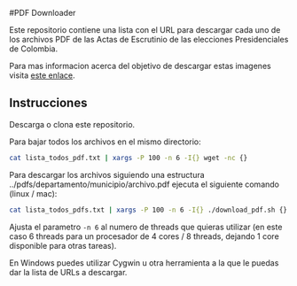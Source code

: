 #PDF Downloader

Este repositorio contiene una lista con el URL para descargar cada uno de los archivos PDF de las Actas de Escrutinio de las elecciones Presidenciales de Colombia. 

Para mas informacion acerca del objetivo de descargar estas imagenes visita [este enlace](https://www.ofiscal.org/machine-learning-defend-democracy).


## Instrucciones

Descarga o clona este repositorio.


Para bajar todos los archivos en el mismo directorio:
```bash
cat lista_todos_pdf.txt | xargs -P 100 -n 6 -I{} wget -nc {}
```



Para descargar los archivos siguiendo una estructura ../pdfs/departamento/municipio/archivo.pdf ejecuta el siguiente comando (linux / mac):
```bash
cat lista_todos_pdfs.txt | xargs -P 100 -n 6 -I{} ./download_pdf.sh {}
```

Ajusta el parametro ```-n 6``` al numero de threads que quieras utilizar (en este caso 6 threads para un procesador de 4 cores / 8 threads, dejando 1 core disponible para otras tareas).


En Windows puedes utilizar Cygwin u otra herramienta a la que le puedas dar la lista de URLs a descargar.
 
